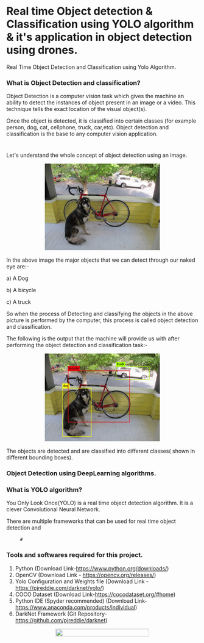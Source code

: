 # Real time Object detection & Classification using YOLO algorithm & it's application in object detection using drones.
Real Time Object Detection and Classification using Yolo Algorithm.
 
### What is Object Detection and classification?

Object Detection is a computer vision task which gives the machine an ability to detect the instances of object present in an image or a video. This technique tells the exact location of the visual object(s). 

Once the object is detected, it is classified into certain classes (for example person, dog, cat, cellphone, truck, car,etc). Object detection and classification is the base to any computer vision application. 
#

Let's understand the whole concept of object detection using an image.

<p align="center">
<img src="Readme/image.jpg" width=60% height=50%></p

In the above image the major objects that we can detect through our naked eye are:-

a) A Dog

b) A bicycle

c) A truck

So when the process of Detecting and classifying the objects in the above picture is performed by the computer, this process is called object detection and classification.

The following is the output that the machine will provide us with after performing the object detection and classification task:-

 <p align="center">
<img src="Readme/outputimage (2).png" width=60% height=50%></p>

The objects are detected and are classified into different classes( shown in different bounding boxes).

### Object Detection using DeepLearning algorithms.


### What is YOLO algorithm?
You Only Look Once(YOLO) is a real time object detection algorithm. It is a clever Convolutional Neural Network. 

There are multiple frameworks that can be used for real time object detection and 
   
         #

### Tools and softwares required for this project.

1. Python (Download Link-https://www.python.org/downloads/)
2. OpenCV (Download Link - https://opencv.org/releases/)
3. Yolo Configuration and Weights file (Download Link - https://pjreddie.com/darknet/yolo/)
4. COCO Dataset (Download Link-https://cocodataset.org/#home)
5. Python IDE (Spyder recommended) (Download Link-https://www.anaconda.com/products/individual)
6. DarkNet Framework (Git Repository-https://github.com/pjreddie/darknet)

<p align="center">
<img src="outputs/videoplayback (1).gif" width=70% height=50%>
 </p>

